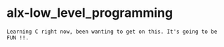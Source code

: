 # alx-low_level_programming
    Learning C right now, been wanting to get on this. It's going to be FUN !!.
